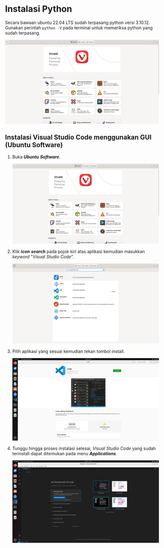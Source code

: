# Instalasi Python
Secara bawaan ubuntu 22.04 LTS sudah terpasang python versi 3.10.12. Gunakan perintah `python -V` pada terminal untuk memeriksa python yang sudah terpasang.

<center> 

![icon](img/ubuntu_software_home.png)

</center>

## Instalasi Visual Studio Code menggunakan GUI (Ubuntu Software)
1. Buka ***Ubuntu Software***.
   <center> 

   ![icon](img/ubuntu_software_home.png)

   </center>
2. Klik ***icon*** ***search*** pada pojok kiri atas aplikasi kemudian masukkan *keyword* "*Visual Studio Code*".
   <center> 

   ![icon](img/vscode/ubuntu_software_search.png)

   </center>
3. Pilih aplikasi yang sesuai kemudian tekan tombol install.
   <center> 

   ![icon](img/vscode/ubuntu_software_install.png)

   </center>
4. Tunggu hingga proses instalasi selesai, *Visual Studio Code* yang sudah terinstall dapat ditemukan pada menu ***Applications***.
    <center> 

   ![icon](img/vscode/img_2.png)

   </center>